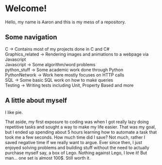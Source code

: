 # Welcome!
Hello, my name is Aaron and this is my mess of a repository. 

## Some navigation
C -> Contains most of my projects done in C and C#\
Graphics_related -> Rendering images and animations to a webpage via Javascript\
Javascript -> Some algorithm/word problems\
python_stuff -> Some academic work done through Python\
PythonNetwork -> Work here mostly focuses on HTTP calls\
SQL -> Some basic SQL work on how to make queries\
Testing -> Writing tests including Unit, Property Based and more

## A little about myself
I like pie.

That aside, my first exposure to coding was when I got really lazy doing repetitive tasks and sought a way to make my life easier. That was my goal, but I ended up spending about 5 hours learning how to automate a task that took me a few seconds. How much time did I save? Not much, rather I saved negative time if we really want to argue. Ever since then, I just enjoyed solving problems and building stuff without the need to actually purchase myself say, a box of Lego. Nothing against Lego, I love it! But man... one set is almost 100$. Still worth it. 

